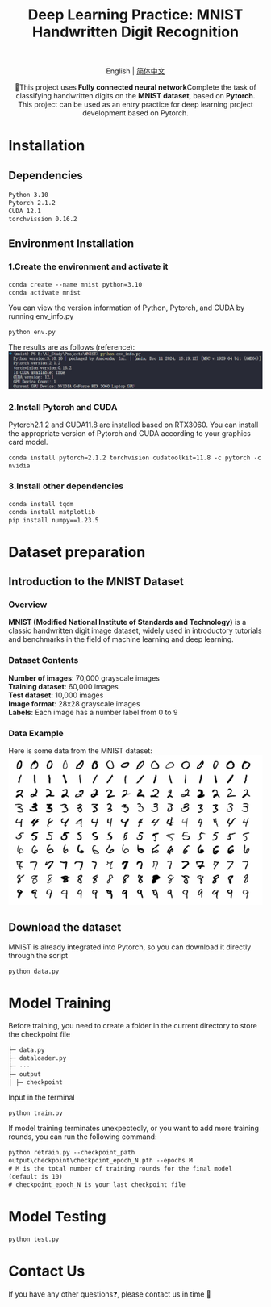 <p align="center">
    <h1 align="center">Deep Learning Practice: MNIST Handwritten Digit Recognition</h1>
</p>


<br>
<div align="center">

English | [简体中文](README_CN.md)

</div>

<p align="center">
    🌟This project uses<strong> Fully connected neural network</strong>Complete the task of classifying handwritten digits on the <strong>MNIST dataset</strong>, based on <strong>Pytorch</strong>. This project can be used as an entry practice for deep learning project development based on Pytorch.
</p>

# Installation

## Dependencies

```
Python 3.10
Pytorch 2.1.2
CUDA 12.1
torchvission 0.16.2
```

## Environment Installation

### 1.Create the environment and activate it

```
conda create --name mnist python=3.10
conda activate mnist
```

You can view the version information of Python, Pytorch, and CUDA by running env_info.py

```
python env.py
```

The results are as follows (reference):
![image](https://github.com/ZhigangHe-hust/Deep-Learning-MNIST/blob/main/figs/fig2.png)

### 2.Install Pytorch and CUDA

Pytorch2.1.2 and CUDA11.8 are installed based on RTX3060. You can install the appropriate version of Pytorch and CUDA according to your graphics card model.

```
conda install pytorch=2.1.2 torchvision cudatoolkit=11.8 -c pytorch -c nvidia
```

### 3.Install other dependencies

```
conda install tqdm
conda install matplotlib
pip install numpy==1.23.5
```

# Dataset preparation

## Introduction to the MNIST Dataset

### Overview

**MNIST (Modified National Institute of Standards and Technology)** is a classic handwritten digit image dataset, widely used in introductory tutorials and benchmarks in the field of machine learning and deep learning.

### Dataset Contents

**Number of images**: 70,000 grayscale images <br>
**Training dataset**: 60,000 images <br>
**Test dataset**: 10,000 images <br>
**Image format**: 28x28 grayscale images <br>
**Labels**: Each image has a number label from 0 to 9 <br>

### Data Example

Here is some data from the MNIST dataset:
![image](https://github.com/ZhigangHe-hust/Deep-Learning-MNIST/blob/main/figs/fig1.png)

## Download the dataset

MNIST is already integrated into Pytorch, so you can download it directly through the script

```
python data.py
```

# Model Training

Before training, you need to create a folder in the current directory to store the checkpoint file

```
├─ data.py
├─ dataloader.py
├─ ···
├─ output
│ ├─ checkpoint
```
Input in the terminal
```
python train.py
```

If model training terminates unexpectedly, or you want to add more training rounds, you can run the following command:

```
python retrain.py --checkpoint_path output\checkpoint\checkpoint_epoch_N.pth --epochs M
# M is the total number of training rounds for the final model (default is 10)
# checkpoint_epoch_N is your last checkpoint file
```

# Model Testing

```
python test.py
```

# Contact Us

If you have any other questions❓, please contact us in time 👬

